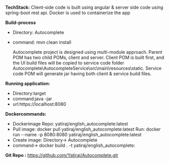
**TechStack:**
Client-side code is built using angular & server side code using spring-boot rest api.
Docker is used to containerize the app 

**Build-process**

 - Directory: Autocomplete 
 - command: mvn clean install 

     Autocomplete project is designed using multi-module approach.  Parent POM has two child POMs, client and server. Client POM is built first, and the UI
           build files will be copied to service code folder
           Autocomplete\AutocompleteService\src\main\resources\static. Service
           code POM will generate jar having both client & service build files.

**Running application:**
 - Directory:target 
 - command:java -jar <jarname>
 - url:https://localhost:8080

   	
**Dockercommands:**

 - Dockerimage Repo: yatiraj/english_autocomplete:latest 
 - Pull image: docker pull yatiraj/english_autocomplete:latest Run: docker run --name <containername> -p 8080:8080 yatiraj/english_autocomplete:latest
 - Create image: Directory-> Autocomplete    
 - command-> docker build . -t yatiraj/english_autocomplete:<tag>

**Git Repo :** https://github.com/Yatiraj/Autocomplete.git





 
